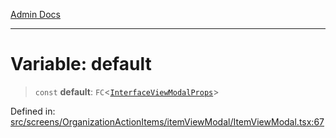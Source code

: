 [Admin Docs](/)

***

# Variable: default

> `const` **default**: `FC`\<[`InterfaceViewModalProps`](../interfaces/InterfaceViewModalProps.md)\>

Defined in: [src/screens/OrganizationActionItems/itemViewModal/ItemViewModal.tsx:67](https://github.com/PalisadoesFoundation/talawa-admin/blob/main/src/screens/OrganizationActionItems/itemViewModal/ItemViewModal.tsx#L67)
